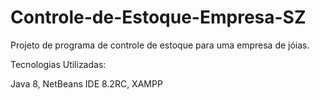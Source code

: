 # Controle-de-Estoque-Empresa-SZ
Projeto de programa de controle de estoque para uma empresa de jóias.

Tecnologias Utilizadas:

Java 8, 
NetBeans IDE 8.2RC, 
XAMPP
